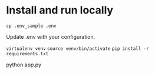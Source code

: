 # Install and run locally #

`cp .env_sample .env`

Update .env with your configuration.

`virtualenv venv`
`source venv/bin/activate`
`pip install -r requirements.txt`

python app.py

